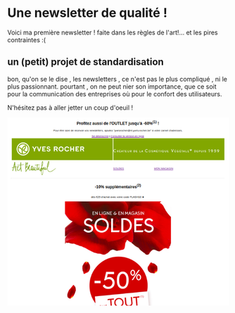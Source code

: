 # Une newsletter de qualité !

Voici ma première newsletter ! faite dans les règles de l'art!... et les pires contraintes :(

## un (petit) projet de standardisation 

bon, qu'on se le dise , les newsletters , ce n'est pas le plus compliqué , ni le plus passionnant.
pourtant , on ne peut nier son importance, que ce soit pour la communication des entreprises où pour le confort des utilisateurs.

N'hésitez pas à aller jetter un coup d'oeuil !

![model](img/model.png)